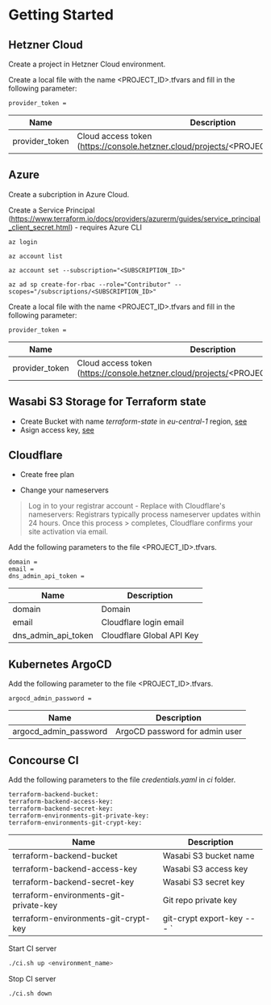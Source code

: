 # Getting Started

## Hetzner Cloud

Create a project in Hetzner Cloud environment. 

Create a local file with the name <PROJECT_ID>.tfvars and fill in the following parameter:

```
provider_token =
```


| Name  | Description  | 
|---|---|
| provider_token  | Cloud access token (https://console.hetzner.cloud/projects/<PROJECT_ID>/access/tokens)  | 

## Azure

Create a subcription in Azure Cloud. 

Create a Service Principal (https://www.terraform.io/docs/providers/azurerm/guides/service_principal_client_secret.html) - requires Azure CLI

```
az login

az account list

az account set --subscription="<SUBSCRIPTION_ID>"

az ad sp create-for-rbac --role="Contributor" --scopes="/subscriptions/<SUBSCRIPTION_ID>"
```

Create a local file with the name <PROJECT_ID>.tfvars and fill in the following parameter:

```
provider_token =
```


| Name  | Description  | 
|---|---|
| provider_token  | Cloud access token (https://console.hetzner.cloud/projects/<PROJECT_ID>/access/tokens)  | 

## Wasabi S3 Storage for Terraform state

* Create Bucket with name *terraform-state* in *eu-central-1* region, [see](https://wasabi.com/wp-content/themes/wasabi/docs/User_Guide/topics/Creating_a_Bucket.htm)
* Asign access key, [see](https://wasabi.com/wp-content/themes/wasabi/docs/Getting_Started/topics/Assigning_an_Access_Key.htm)

## Cloudflare

* Create free plan

* Change your nameservers
> Log in to your registrar account -  Replace with Cloudflare's nameservers:
> Registrars typically process nameserver updates within 24 hours. Once this process > completes, Cloudflare confirms your site activation via email.



Add the following parameters to the file <PROJECT_ID>.tfvars.
```
domain =
email = 
dns_admin_api_token =
```
| Name  | Description  | 
|---|---|
| domain  | Domain  | 
| email  | Cloudflare login email  | 
| dns_admin_api_token  | Cloudflare Global API Key | 

## Kubernetes ArgoCD
Add the following parameter to the file <PROJECT_ID>.tfvars.
```
argocd_admin_password =
```
| Name  | Description  | 
|---|---|
| argocd_admin_password  | ArgoCD password for admin user | 


## Concourse CI

Add the following parameters to the file *credentials.yaml* in *ci* folder.

```
terraform-backend-bucket:
terraform-backend-access-key:
terraform-backend-secret-key:
terraform-environments-git-private-key:
terraform-environments-git-crypt-key: 
```

| Name  | Description  | 
|---|---|
| terraform-backend-bucket  | Wasabi S3 bucket name  | 
| terraform-backend-access-key  | Wasabi S3 access key  | 
| terraform-backend-secret-key  | Wasabi S3 secret key  | 
| terraform-environments-git-private-key  | Git repo private key | 
| terraform-environments-git-crypt-key  | git-crypt export-key -- - `|` base64 | 

Start CI server 

```bash
./ci.sh up <environment_name>
```

Stop CI server 

```bash
./ci.sh down
```

